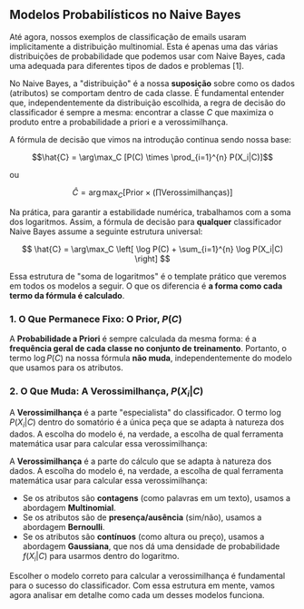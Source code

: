 ## **Modelos Probabilísticos no Naive Bayes**

Até agora, nossos exemplos de classificação de emails usaram implicitamente a distribuição multinomial. Esta é apenas uma das várias distribuições de probabilidade que podemos usar com Naive Bayes, cada uma adequada para diferentes tipos de dados e problemas [1].

No Naive Bayes, a "distribuição" é a nossa **suposição** sobre como os dados (atributos) se comportam dentro de cada classe. É fundamental entender que, independentemente da distribuição escolhida, a regra de decisão do classificador é sempre a mesma: encontrar a classe $C$ que maximiza o produto entre a probabilidade a priori e a verossimilhança.

A fórmula de decisão que vimos na introdução continua sendo nossa base:

$$\hat{C} = \arg\max_C [P(C) \times \prod_{i=1}^{n} P(X_i|C)]$$

ou

$$\hat{C} = \arg\max_C \left[ \text{Prior} \times \left(\prod \text{Verossimilhanças}\right) \right]$$

Na prática, para garantir a estabilidade numérica, trabalhamos com a soma dos logaritmos. Assim, a fórmula de decisão para **qualquer** classificador Naive Bayes assume a seguinte estrutura universal:

$$ \hat{C} = \arg\max_C \left[ \log P(C) + \sum_{i=1}^{n} \log P(X_i|C) \right] $$

Essa estrutura de "soma de logaritmos" é o template prático que veremos em todos os modelos a seguir. O que os diferencia é **a forma como cada termo da fórmula é calculado**.

### 1. O Que Permanece Fixo: O Prior, $P(C)$

A **Probabilidade a Priori** é sempre calculada da mesma forma: é a **frequência geral de cada classe no conjunto de treinamento**. Portanto, o termo $\log P(C)$ na nossa fórmula **não muda**, independentemente do modelo que usamos para os atributos.

### 2. O Que Muda: A Verossimilhança, $P(X_i|C)$

A **Verossimilhança** é a parte "especialista" do classificador. O termo $\log P(X_i|C)$ dentro do somatório é a única peça que se adapta à natureza dos dados. A escolha do modelo é, na verdade, a escolha de qual ferramenta matemática usar para calcular essa verossimilhança:

A **Verossimilhança** é a parte do cálculo que se adapta à natureza dos dados. A escolha do modelo é, na verdade, a escolha de qual ferramenta matemática usar para calcular essa verossimilhança:

- Se os atributos são **contagens** (como palavras em um texto), usamos a abordagem **Multinomial**.
- Se os atributos são de **presença/ausência** (sim/não), usamos a abordagem **Bernoulli**.
- Se os atributos são **contínuos** (como altura ou preço), usamos a abordagem **Gaussiana**, que nos dá uma densidade de probabilidade $f(X_i|C)$ para usarmos dentro do logaritmo.

Escolher o modelo correto para calcular a verossimilhança é fundamental para o sucesso do classificador. Com essa estrutura em mente, vamos agora analisar em detalhe como cada um desses modelos funciona.
